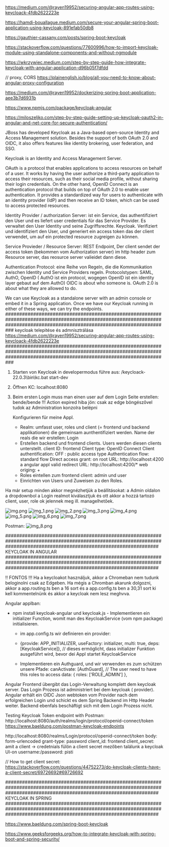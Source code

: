 

https://medium.com/@rayen19952/securing-angular-app-routes-using-keycloack-4fdb2622223e

https://hamdi-bouallague.medium.com/secure-your-angular-spring-boot-application-using-keycloak-891efab50db8

https://gauthier-cassany.com/posts/spring-boot-keycloak

https://stackoverflow.com/questions/77600996/how-to-import-keycloak-module-using-standalone-components-and-without-ngmodule

https://wkrzywiec.medium.com/step-by-step-guide-how-integrate-keycloak-with-angular-application-d96b05f7dfdd

// proxy, CORS
https://plainenglish.io/blog/all-you-need-to-know-about-angular-proxy-configuration

https://medium.com/@rayen19952/dockerizing-spring-boot-application-aee3b7d6931b

https://www.npmjs.com/package/keycloak-angular

https://miloszeljko.com/step-by-step-guide-setting-up-keycloak-oauth2-in-angular-and-net-core-for-secure-authentication/

JBoss has developed Keycloak as a Java-based open-source Identity and Access Management solution. Besides the support of both OAuth 2.0 and OIDC, 
it also offers features like identity brokering, user federation, and SSO.

Keycloak is an Identity and Access Management Server.

OAuth is a protocol that enables applications to access resources on behalf of a user. It works by having the user authorize a third-party application
to access their resources, such as their social media profile, without sharing their login credentials.
On the other hand, OpenID Connect is an authentication protocol that builds on top of OAuth 2.0 to enable user authentication.
It provides a standardized way for users to authenticate with an identity provider (IdP) and then receive an ID token, which can be used to access protected resources.

Identity Provider / authorization Server: ist ein Service, das authentifiziert den User und es liefert user credentials für das Service Provider. Es verwaltet den User Identity und seine
Zugriffsrechte. Keycloak. Verifiziert und identifiziert den User, und generiert ein access token das der client verwendet, um auf ein protected resource zugreigen zu können.

Service Provieder / Resource Server: REST Endpoint, Der client sendet der access token (bekommen vom Authorization server) im http header zum Resource server, das
reosurce server valieidet dann diese.

Authentication Protocol: eine Reihe von Regeln, die die Kommunikation zwischen Identity und Service Providers regeln. Protocolstypen: SAML, AuthO, OpenID ( AuthO ist ein
protocol, wogegen OpenID ist ein identity layer gebaut auf dem AuthO)
OIDC is about who someone is. OAuth 2.0 is about what they are allowed to do.

We can use Keycloak as a standalone server with an admin console or embed it in a Spring application. Once we have our Keycloak running in either of these ways, we can try the endpoints.
###########################################################################################################################################################################
keycloak telepitése és admnisztrálása
https://medium.com/@rayen19952/securing-angular-app-routes-using-keycloack-4fdb2622223e
###########################################################################################################################################################################

1.  Starten von Keycloak in developermodus
    führe aus: /keycloack-22.0.3\bin\kc.bat start-dev

2.  Öffnen KC: localhost:8080
3.  Beim ersten Login muss man einen user auf dem Login Seite erstellen: bende/bende
    !!! Action expired hiba jön: csak az edge böngészővel tudok az Administration konzolra belépni

    Konfigurieren für meine Appl.
    - Realm: umfasst user, roles und client (= frontend und backend applikationen) die gemeinsam aunthentifiziert werden.
        Name der reals die wir erstellen: Login
    - Erstellen backend und frontend clients. Users werden diesen clients unterstellt. 
         client ID: frontend
         Client type: OpenID Connect
         Client authentification: OFF : public access type
         Authentication flow: standard flow
         Direct access grant: on
         root URL: http://localhost:4200   a angular appl
         valid redirect URL: http://localhost:4200/*
         web origing: +
    - Roles eintellen zum frontend client: admin und user
    - Einrichten von Users und Zuweisen zu den Roles.
              
Ha már setup minden akkor megnézhetjük a beállitásokat:
    a Admin oldalon a dropdownbol a Login realmot kiválasztjuk és ott akkor a hozzá tartozó client, user, role ok jelennek meg ill. managelhetőek.

![img.png](tudastarImages/img.png)
![img_1.png](tudastarImages/img_1.png)
![img_2.png](tudastarImages/img_2.png)
![img_3.png](tudastarImages/img_3.png)
![img_4.png](tudastarImages/img_4.png)
![img_5.png](tudastarImages/img_5.png)
![img_6.png](tudastarImages/img_6.png)
![img_7.png](tudastarImages/img_7.png)

Postman:
    ![img_8.png](tudastarImages/img_8.png)


#######################################################################################################################################################################
KEYCLOAK IN ANGULAR
#######################################################################################################################################################################

!! FONTOS !!!
Ha a keycloakot használjuk, akkor a Chromeban nem tudunk beloginolni csak az Edgeben.
Ha mégis a Chromban akarunk dolgozni, akkor a app.routing.ts ben a 16 sort és a app.config.ts ben a 30,31 sort ki kell kommentelnünk és akkor a keycloak nem lesz meghvva.

Angular applban:
   -  npm install keycloak-angular und keycloak.js
     -  Implementieren ein initializer Function, womit man des KeycloakService (vom npm package) initialisieren.
       -  im app.config.ts wir definieren ein provider:
          
       - {provide: APP_INITIALIZER, useFactory: initializer, multi: true, deps: [KeycloakService]},    // dieses ermöglicht, dass initializer Funktion ausgeführt wird, bevor dei Appl startet
          KeycloakService
      
       - Implementieren ein Authguard, und wir verwenden es zum schützen unsere Pfade:
         canActivate: [AuthGuard],
         // The user need to have this roles to access
         data: { roles: ['ROLE_ADMIN'] },


Angular Frontend übergibt das Login-Verwaltung komplett dem keycloak server. Das Login Prozess ist administriert bei dem keycloak ( provider). Angular erhält ein OIDC Json 
webtoken vom Provider nach dem erfolgreichen Login und schickt es dem Spring Backend im Http Header weiter. Backend ebenfals beschäftigt sich mit dem Login Prozess nicht.

Testing Keycloak Token endpoint with Postman:
    http://localhost:8080/auth/realms/login/protocol/openid-connect/token
    https://www.baeldung.com/postman-keycloak-endpoints

http://localhost:8080/realms/Login/protocol/openid-connect/token
body: form-urlencoded
grant-type: password
client_id: frontend
client_secret: amit a client -> credetnials fülön a client secret mezőben találunk a keycloak UI-on
username:/password: pisti

// How to get client secret:
https://stackoverflow.com/questions/44752273/do-keycloak-clients-have-a-client-secret/69726692#69726692

#######################################################################################################################################################################
KEYCLOAK IN SPRING
#######################################################################################################################################################################

https://www.baeldung.com/spring-boot-keycloak

https://www.geeksforgeeks.org/how-to-integrate-keycloak-with-spring-boot-and-spring-security/

